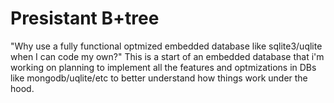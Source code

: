 # Presistant B+tree
"Why use a fully functional optmized embedded database like sqlite3/uqlite when I can code my own?"
This is a start of an embedded database that i'm working on planning to implement all the features and optmizations in DBs like mongodb/uqlite/etc to better understand how things work under the hood.
